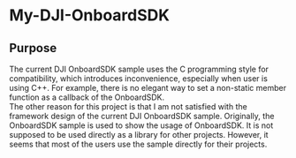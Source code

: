 # My-DJI-OnboardSDK
## Purpose
The current DJI OnboardSDK sample uses the C programming style for compatibility, which introduces inconvenience, especially when user is using C++. For example, there is no elegant way to set a non-static member function as a callback of the OnboardSDK. <br>
The other reason for this project is that I am not satisfied with the framework design of the current DJI OnboardSDK sample. Originally, the OnboardSDK sample is used to show the usage of OnboardSDK. It is not supposed to be used directly as a library for other projects. However, it seems that most of the users use the sample directly for their projects. 
